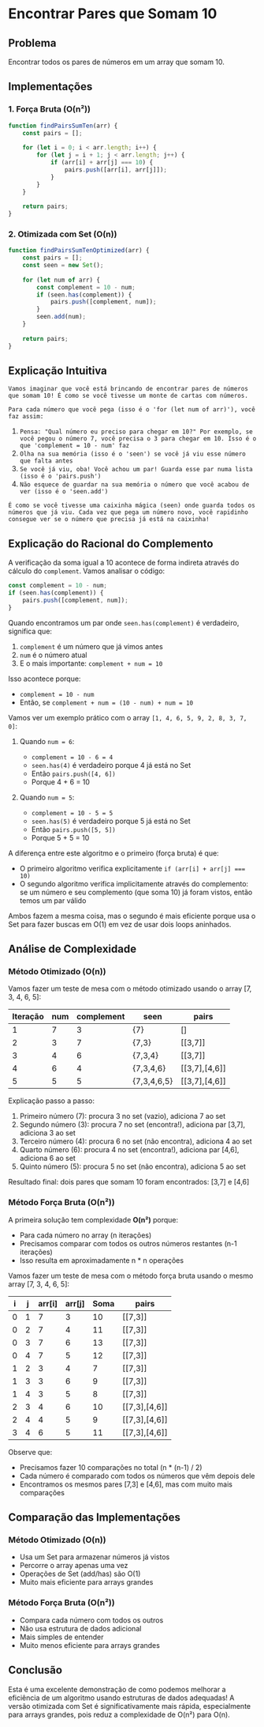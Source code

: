 # Encontrar Pares que Somam 10

## Problema
Encontrar todos os pares de números em um array que somam 10.

## Implementações

### 1. Força Bruta (O(n²))
```javascript
function findPairsSumTen(arr) {
    const pairs = [];
    
    for (let i = 0; i < arr.length; i++) {
        for (let j = i + 1; j < arr.length; j++) {
            if (arr[i] + arr[j] === 10) {
                pairs.push([arr[i], arr[j]]);
            }
        }
    }
    
    return pairs;
}
```

### 2. Otimizada com Set (O(n))
```javascript
function findPairsSumTenOptimized(arr) {
    const pairs = [];
    const seen = new Set();
    
    for (let num of arr) {
        const complement = 10 - num;
        if (seen.has(complement)) {
            pairs.push([complement, num]);
        }
        seen.add(num);
    }
    
    return pairs;
}
```

## Explicação Intuitiva

`Vamos imaginar que você está brincando de encontrar pares de números que somam 10! É como se você tivesse um monte de cartas com números.`

`Para cada número que você pega (isso é o 'for (let num of arr)'), você faz assim:`

1. `Pensa: "Qual número eu preciso para chegar em 10?" Por exemplo, se você pegou o número 7, você precisa o 3 para chegar em 10. Isso é o que 'complement = 10 - num' faz`
2. `Olha na sua memória (isso é o 'seen') se você já viu esse número que falta antes`
3. `Se você já viu, oba! Você achou um par! Guarda esse par numa lista (isso é o 'pairs.push')`
4. `Não esquece de guardar na sua memória o número que você acabou de ver (isso é o 'seen.add')`

`É como se você tivesse uma caixinha mágica (seen) onde guarda todos os números que já viu. Cada vez que pega um número novo, você rapidinho consegue ver se o número que precisa já está na caixinha!`

## Explicação do Racional do Complemento

A verificação da soma igual a 10 acontece de forma indireta através do cálculo do `complement`. Vamos analisar o código:

```javascript
const complement = 10 - num;
if (seen.has(complement)) {
    pairs.push([complement, num]);
}
```

Quando encontramos um par onde `seen.has(complement)` é verdadeiro, significa que:
1. `complement` é um número que já vimos antes
2. `num` é o número atual
3. E o mais importante: `complement + num = 10`

Isso acontece porque:
- `complement = 10 - num`
- Então, se `complement + num = (10 - num) + num = 10`

Vamos ver um exemplo prático com o array `[1, 4, 6, 5, 9, 2, 8, 3, 7, 0]`:

1. Quando `num = 6`:
   - `complement = 10 - 6 = 4`
   - `seen.has(4)` é verdadeiro porque 4 já está no Set
   - Então `pairs.push([4, 6])`
   - Porque 4 + 6 = 10

2. Quando `num = 5`:
   - `complement = 10 - 5 = 5`
   - `seen.has(5)` é verdadeiro porque 5 já está no Set
   - Então `pairs.push([5, 5])`
   - Porque 5 + 5 = 10

A diferença entre este algoritmo e o primeiro (força bruta) é que:
- O primeiro algoritmo verifica explicitamente `if (arr[i] + arr[j] === 10)`
- O segundo algoritmo verifica implicitamente através do complemento: se um número e seu complemento (que soma 10) já foram vistos, então temos um par válido

Ambos fazem a mesma coisa, mas o segundo é mais eficiente porque usa o Set para fazer buscas em O(1) em vez de usar dois loops aninhados.

## Análise de Complexidade

### Método Otimizado (O(n))

Vamos fazer um teste de mesa com o método otimizado usando o array [7, 3, 4, 6, 5]:

| Iteração | num | complement | seen | pairs |
| --- | --- | --- | --- | --- |
| 1 | 7 | 3 | {7} | [] |
| 2 | 3 | 7 | {7,3} | [[3,7]] |
| 3 | 4 | 6 | {7,3,4} | [[3,7]] |
| 4 | 6 | 4 | {7,3,4,6} | [[3,7],[4,6]] |
| 5 | 5 | 5 | {7,3,4,6,5} | [[3,7],[4,6]] |

Explicação passo a passo:

1. Primeiro número (7): procura 3 no set (vazio), adiciona 7 ao set
2. Segundo número (3): procura 7 no set (encontra!), adiciona par [3,7], adiciona 3 ao set
3. Terceiro número (4): procura 6 no set (não encontra), adiciona 4 ao set
4. Quarto número (6): procura 4 no set (encontra!), adiciona par [4,6], adiciona 6 ao set
5. Quinto número (5): procura 5 no set (não encontra), adiciona 5 ao set

Resultado final: dois pares que somam 10 foram encontrados: [3,7] e [4,6]

### Método Força Bruta (O(n²))

A primeira solução tem complexidade **O(n²)** porque:

- Para cada número no array (n iterações)
- Precisamos comparar com todos os outros números restantes (n-1 iterações)
- Isso resulta em aproximadamente n * n operações

Vamos fazer um teste de mesa com o método força bruta usando o mesmo array [7, 3, 4, 6, 5]:

| i | j | arr[i] | arr[j] | Soma | pairs |
| --- | --- | --- | --- | --- | --- |
| 0 | 1 | 7 | 3 | 10 | [[7,3]] |
| 0 | 2 | 7 | 4 | 11 | [[7,3]] |
| 0 | 3 | 7 | 6 | 13 | [[7,3]] |
| 0 | 4 | 7 | 5 | 12 | [[7,3]] |
| 1 | 2 | 3 | 4 | 7 | [[7,3]] |
| 1 | 3 | 3 | 6 | 9 | [[7,3]] |
| 1 | 4 | 3 | 5 | 8 | [[7,3]] |
| 2 | 3 | 4 | 6 | 10 | [[7,3],[4,6]] |
| 2 | 4 | 4 | 5 | 9 | [[7,3],[4,6]] |
| 3 | 4 | 6 | 5 | 11 | [[7,3],[4,6]] |

Observe que:

- Precisamos fazer 10 comparações no total (n * (n-1) / 2)
- Cada número é comparado com todos os números que vêm depois dele
- Encontramos os mesmos pares [7,3] e [4,6], mas com muito mais comparações

## Comparação das Implementações

### Método Otimizado (O(n))
- Usa um Set para armazenar números já vistos
- Percorre o array apenas uma vez
- Operações de Set (add/has) são O(1)
- Muito mais eficiente para arrays grandes

### Método Força Bruta (O(n²))
- Compara cada número com todos os outros
- Não usa estrutura de dados adicional
- Mais simples de entender
- Muito menos eficiente para arrays grandes

## Conclusão

Esta é uma excelente demonstração de como podemos melhorar a eficiência de um algoritmo usando estruturas de dados adequadas! A versão otimizada com Set é significativamente mais rápida, especialmente para arrays grandes, pois reduz a complexidade de O(n²) para O(n). 